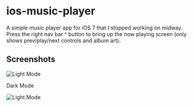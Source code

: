 # ios-music-player

A simple music player app for iOS 7 that I stopped working on midway. Press the right nav bar ^ button to bring up the now playing screen (only shows prev/play/next controls and album art).

## Screenshots

![Light Mode](http://i.imgur.com/UhflCmB.png)

Dark Mode

![Light Mode](http://i.imgur.com/KYzuHdA.png)
